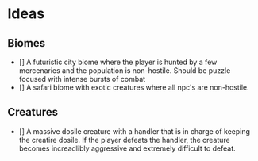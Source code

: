 # Ideas 

## Biomes

- [] A futuristic city biome where the player is hunted by a few mercenaries and the population is non-hostile. Should be puzzle focused with intense bursts of combat
- [] A safari biome with exotic creatures where all npc's are non-hostile.

## Creatures

- [] A massive dosile creature with a handler that is in charge of keeping the creatire dosile. If the player defeats the handler, the creature becomes increadlibly aggressive and extremely difficult to defeat. 
